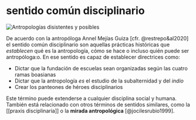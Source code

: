 # sentido común disciplinario
![Antropologías disistentes y posibles](https://www.youtube.com/embed/jS7bgRaCkoU)

De acuerdo con la antropóloga Annel Mejías Guiza [cfr. @restrepo&al2020] el sentido común disciplinario son aquellas prácticas históricas que *establecen* qué es la antropología, cómo se hace o incluso quién puede ser antropóloga:o. En ese sentido es capaz de establecer directrices como:

- Dictar que la fundación de escuelas sean organizadas según las cuatro ramas boasianas
- Dictar que la antropología *es* el estudio de la subalternidad y del *indio*
- Crear los panteones de héroes disciplinarios

Este término puede extenderse a cualquier disciplina social y humana. También está relacionado con otros términos de sentidos similares, como la [[praxis disciplinaria]] o la **mirada antropológica** [@jocilesrubio1999].

